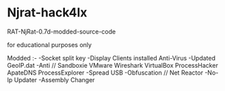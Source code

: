 # Njrat-hack4lx

RAT-NjRat-0.7d-modded-source-code


for educational purposes only


Modded :-
-Socket split key
-Display Clients installed Anti-Virus
-Updated GeoIP.dat
-Anti // Sandboxie VMware Wireshark VirtualBox ProcessHacker ApateDNS ProcessExplorer
-Spread USB
-Obfuscation // Net Reactor
-No-Ip Updater
-Assembly Changer



